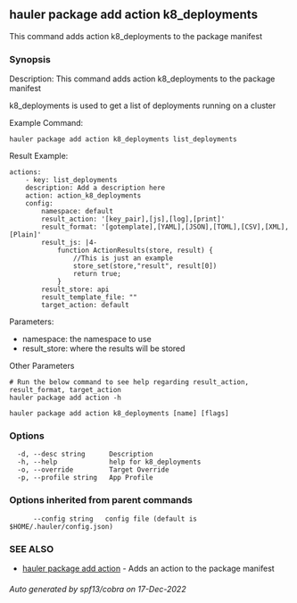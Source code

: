 ## hauler package add action k8_deployments

This command adds action k8_deployments to the package manifest

### Synopsis


Description:
This command adds action k8_deployments to the package manifest

k8_deployments is used to get a list of deployments running on a cluster

Example Command:
```
hauler package add action k8_deployments list_deployments
```
Result Example:
```
actions:
	- key: list_deployments
	description: Add a description here
	action: action_k8_deployments
	config:
		namespace: default
		result_action: '[key_pair],[js],[log],[print]'
		result_format: '[gotemplate],[YAML],[JSON],[TOML],[CSV],[XML],[Plain]'
		result_js: |4-
			function ActionResults(store, result) {
				//This is just an example
				store_set(store,"result", result[0])
				return true;
			}
		result_store: api
		result_template_file: ""
		target_action: default
```
Parameters:
- namespace: the namespace to use
- result_store: where the results will be stored

Other Parameters
```
# Run the below command to see help regarding result_action, result_format, target_action
hauler package add action -h
```



```
hauler package add action k8_deployments [name] [flags]
```

### Options

```
  -d, --desc string      Description
  -h, --help             help for k8_deployments
  -o, --override         Target Override
  -p, --profile string   App Profile
```

### Options inherited from parent commands

```
      --config string   config file (default is $HOME/.hauler/config.json)
```

### SEE ALSO

* [hauler package add action](hauler_package_add_action.md)	 - Adds an action to the package manifest

###### Auto generated by spf13/cobra on 17-Dec-2022
